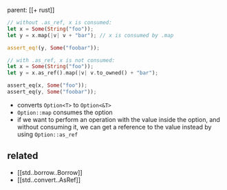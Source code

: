 parent: [[+ rust]]

```rust
// without .as_ref, x is consumed:
let x = Some(String("foo"));
let y = x.map(|v| v + "bar"); // x is consumed by .map

assert_eq!(y, Some("foobar"));

// with .as_ref, x is not consumed:
let x = Some(String("foo"));
let y = x.as_ref().map(|v| v.to_owned() + "bar");

assert_eq(x, Some("foo"));
assert_eq(y, Some("foobar"));
```

- converts `Option<T>` to `Option<&T>`
- `Option::map` consumes the option
- if we want to perform an operation with the value inside the option, and
  without consuming it, we can get a reference to the value instead by using
  `Option::as_ref`

## related

- [[std..borrow..Borrow]]
- [[std..convert..AsRef]]
